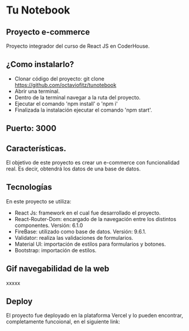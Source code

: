 # Tu Notebook
## Proyecto e-commerce 

Proyecto integrador del curso de React JS en CoderHouse. 

## ¿Como instalarlo?

- Clonar código del proyecto: git clone https://github.com/octaviofitz/tunotebook
- Abrir una terminal.
- Dentro de la terminal navegar a la ruta del proyecto.
- Ejecutar el comando 'npm install' o 'npm i'
- Finalizada la instalación ejecutar el comando 'npm start'.

## Puerto: 3000

## Características.
El objetivo de este proyecto es crear un e-commerce con funcionalidad real. Es
decir, obtendrá los datos de una base de datos.


## Tecnologías

En este proyecto se utiliza: 

- React Js: framework en el cual fue desarrollado el proyecto.
- React-Router-Dom: encargado de la navegación entre los distintos componentes. Versión: 6.1.0
- FireBase: utilizado como base de datos. Versión: 9.6.1.
- Validator: realiza las validaciones de formularios.
- Material UI: importación de estilos para formularios y botones.
- Bootstrap: importación de estilos.

## Gif navegabilidad de la web

xxxxx

## Deploy   

El proyecto fue deployado en la plataforma Vercel y lo pueden encontrar, completamente funcoional, en el siguiente link: 


